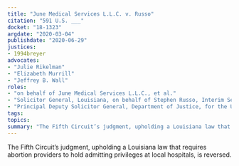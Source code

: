 ```yaml
---
title: "June Medical Services L.L.C. v. Russo"
citation: "591 U.S. ___"
docket: "18-1323"
argdate: "2020-03-04"
publishdate: "2020-06-29"
justices:
- 1994breyer
advocates:
- "Julie Rikelman"
- "Elizabeth Murrill"
- "Jeffrey B. Wall"
roles:
- "on behalf of June Medical Services L.L.C., et al."
- "Solicitor General, Louisiana, on behalf of Stephen Russo, Interim Secretary, Louisiana Department of Health and Hospitals"
- "Principal Deputy Solicitor General, Department of Justice, for the United States, as amicus curiae, supporting Stephen Russo, Interim Secretary, Lousiana Department of Health and Hospitals"
tags:
topics:
summary: "The Fifth Circuit’s judgment, upholding a Louisiana law that requires abortion providers to hold admitting privileges at local hospitals, is reversed."
---
```

The Fifth Circuit’s judgment, upholding a Louisiana law that requires abortion providers to hold admitting privileges at local hospitals, is reversed.